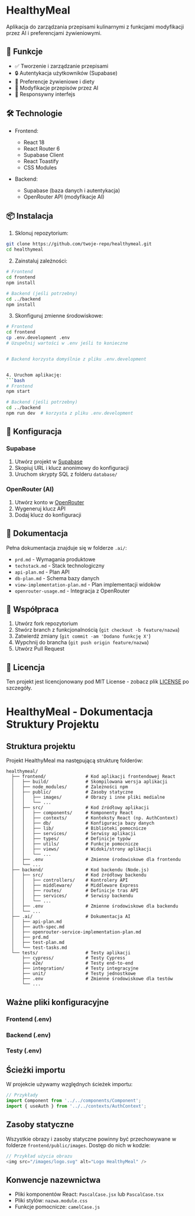 # HealthyMeal

Aplikacja do zarządzania przepisami kulinarnymi z funkcjami modyfikacji przez AI i preferencjami żywieniowymi.

## 🚀 Funkcje

- ✅ Tworzenie i zarządzanie przepisami
- 🔒 Autentykacja użytkowników (Supabase)
- 🥗 Preferencje żywieniowe i diety
- 🤖 Modyfikacje przepisów przez AI
- 📱 Responsywny interfejs

## 🛠️ Technologie

- Frontend:
  - React 18
  - React Router 6
  - Supabase Client
  - React Toastify
  - CSS Modules

- Backend:
  - Supabase (baza danych i autentykacja)
  - OpenRouter API (modyfikacje AI)

## 📦 Instalacja

1. Sklonuj repozytorium:
```bash
git clone https://github.com/twoje-repo/healthymeal.git
cd healthymeal
```

2. Zainstaluj zależności:
```bash
# Frontend
cd frontend
npm install

# Backend (jeśli potrzebny)
cd ../backend
npm install
```

3. Skonfiguruj zmienne środowiskowe:
```bash
# Frontend
cd frontend
cp .env.development .env
# Uzupełnij wartości w .env jeśli to konieczne


# Backend korzysta domyślnie z pliku .env.development


4. Uruchom aplikację:
```bash
# Frontend
npm start

# Backend (jeśli potrzebny)
cd ../backend
npm run dev  # korzysta z pliku .env.development
```

## 🔧 Konfiguracja

### Supabase

1. Utwórz projekt w [Supabase](https://supabase.com)
2. Skopiuj URL i klucz anonimowy do konfiguracji
3. Uruchom skrypty SQL z folderu `database/`

### OpenRouter (AI)

1. Utwórz konto w [OpenRouter](https://openrouter.ai)
2. Wygeneruj klucz API
3. Dodaj klucz do konfiguracji

## 📝 Dokumentacja

Pełna dokumentacja znajduje się w folderze `.ai/`:

- `prd.md` - Wymagania produktowe
- `techstack.md` - Stack technologiczny
- `api-plan.md` - Plan API
- `db-plan.md` - Schema bazy danych
- `view-implementation-plan.md` - Plan implementacji widoków
- `openrouter-usage.md` - Integracja z OpenRouter

## 🤝 Współpraca

1. Utwórz fork repozytorium
2. Stwórz branch z funkcjonalnością (`git checkout -b feature/nazwa`)
3. Zatwierdź zmiany (`git commit -am 'Dodano funkcję X'`)
4. Wypchnij do brancha (`git push origin feature/nazwa`)
5. Utwórz Pull Request

## 📄 Licencja

Ten projekt jest licencjonowany pod MIT License - zobacz plik [LICENSE](LICENSE) po szczegóły.

# HealthyMeal - Dokumentacja Struktury Projektu

## Struktura projektu

Projekt HealthyMeal ma następującą strukturę folderów:

```
healthymeal/
  ├── frontend/               # Kod aplikacji frontendowej React
  │   ├── build/              # Skompilowana wersja aplikacji
  │   ├── node_modules/       # Zależności npm
  │   ├── public/             # Zasoby statyczne
  │   │   ├── images/         # Obrazy i inne pliki medialne
  │   │   └── ...
  │   ├── src/                # Kod źródłowy aplikacji
  │   │   ├── components/     # Komponenty React
  │   │   ├── contexts/       # Konteksty React (np. AuthContext)
  │   │   ├── db/             # Konfiguracja bazy danych
  │   │   ├── lib/            # Biblioteki pomocnicze
  │   │   ├── services/       # Serwisy aplikacji
  │   │   ├── types/          # Definicje typów
  │   │   ├── utils/          # Funkcje pomocnicze
  │   │   ├── views/          # Widoki/strony aplikacji
  │   │   └── ...
  │   ├── .env                # Zmienne środowiskowe dla frontendu
  │   └── ...
  ├── backend/                # Kod backendu (Node.js)
  │   ├── src/                # Kod źródłowy backendu
  │   │   ├── controllers/    # Kontrolery API
  │   │   ├── middleware/     # Middleware Express
  │   │   ├── routes/         # Definicje tras API
  │   │   ├── services/       # Serwisy backendu
  │   │   └── ...
  │   ├── .env                # Zmienne środowiskowe dla backendu
  │   └── ...
  ├── .ai/                    # Dokumentacja AI
  │   ├── api-plan.md
  │   ├── auth-spec.md
  │   ├── openrouter-service-implementation-plan.md
  │   ├── prd.md
  │   ├── test-plan.md
  │   └── test-tasks.md
  └── tests/                  # Testy aplikacji
      ├── cypress/            # Testy Cypress
      ├── e2e/                # Testy end-to-end
      ├── integration/        # Testy integracyjne
      ├── unit/               # Testy jednostkowe
      ├── .env                # Zmienne środowiskowe dla testów
      └── ...
```

## Ważne pliki konfiguracyjne

### Frontend (.env)


### Backend (.env)

### Testy (.env)


## Ścieżki importu

W projekcie używamy względnych ścieżek importu:

```javascript
// Przykłady
import Component from '../../components/Component';
import { useAuth } from '../../contexts/AuthContext';
```

## Zasoby statyczne

Wszystkie obrazy i zasoby statyczne powinny być przechowywane w folderze `frontend/public/images`.
Dostęp do nich w kodzie:

```javascript
// Przykład użycia obrazu
<img src="/images/logo.svg" alt="Logo HealthyMeal" />
```

## Konwencje nazewnictwa

- Pliki komponentów React: `PascalCase.jsx` lub `PascalCase.tsx`
- Pliki stylów: `nazwa.module.css` 
- Funkcje pomocnicze: `camelCase.js`

